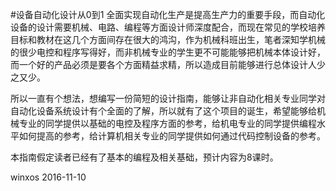 #设备自动化设计从0到1
全面实现自动化生产是提高生产力的重要手段，而自动化设备的设计需要机械、电路、编程等方面设计师深度配合，而现在常见的学校培养目标和教材在这几个方面间存在很大的鸿沟，作为机械科班出生，笔者深知学机械的很少电控和程序写得好，而非机械专业的学生更不可能能够把机械本体设计好，而一个好的产品必须是要各个方面精益求精，所以造成目前能够进行总体设计人少之又少。

所以一直有个想法，想编写一份简短的设计指南，能够让非自动化相关专业同学对自动化设备系统设计有个全面的了解，所以就有了这个项目的诞生，希望能够给机械专业的同学提供以基础的电控及程序方面的参考，给机电专业的同学提供编程水平如何提高的参考，给计算机相关专业的同学提供如何通过代码控制设备的参考。

本指南假定读者已经有了基本的编程及相关基础，预计内容为8课时。

winxos 2016-11-10